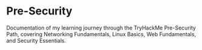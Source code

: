 # Pre-Security
Documentation of my learning journey through the TryHackMe Pre-Security Path, covering Networking Fundamentals, Linux Basics, Web Fundamentals, and Security Essentials.
